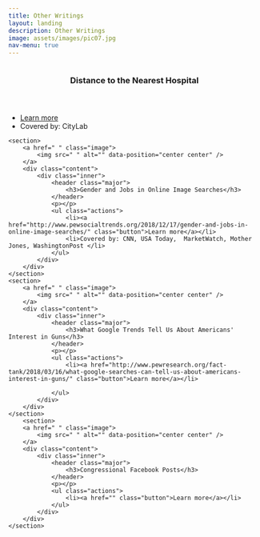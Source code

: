 ```yaml
---
title: Other Writings
layout: landing
description: Other Writings
image: assets/images/pic07.jpg
nav-menu: true
---
```




<!-- Two -->
<section id="two" class="spotlights">
	<section>
		<a href=" " class="image">
			<img src="asset/hospital.png " alt="" data-position="center center" />
		</a>
		<div class="content">
			<div class="inner">
				<header class="major">
					<h3>Distance to the Nearest Hospital</h3>
				</header>
				<p></p>
				<ul class="actions">
					<li><a href="http://www.pewresearch.org/fact-tank/2018/12/12/how-far-americans-live-from-the-closest-hospital-differs-by-community-type/" class="button">Learn more</a></li>
					<li>Covered by: CityLab</li>
				</ul>
			</div>
		</div>
	</section>
	
	<section>
		<a href=" " class="image">
			<img src=" " alt="" data-position="center center" />
		</a>
		<div class="content">
			<div class="inner">
				<header class="major">
					<h3>Gender and Jobs in Online Image Searches</h3>
				</header>
				<p></p>
				<ul class="actions">
					<li><a href="http://www.pewsocialtrends.org/2018/12/17/gender-and-jobs-in-online-image-searches/" class="button">Learn more</a></li>
					<li>Covered by: CNN, USA Today,  MarketWatch, Mother Jones, WashingtonPost </li>
				</ul>
			</div>
		</div>
	</section>
	<section>
		<a href=" " class="image">
			<img src=" " alt="" data-position="center center" />
		</a>
		<div class="content">
			<div class="inner">
				<header class="major">
					<h3>What Google Trends Tell Us About Americans' Interest in Guns</h3>
				</header>
				<p></p>
				<ul class="actions">
					<li><a href="http://www.pewresearch.org/fact-tank/2018/03/16/what-google-searches-can-tell-us-about-americans-interest-in-guns/" class="button">Learn more</a></li>
					
				</ul>
			</div>
		</div>
	</section>
		<section>
		<a href=" " class="image">
			<img src=" " alt="" data-position="center center" />
		</a>
		<div class="content">
			<div class="inner">
				<header class="major">
					<h3>Congressional Facebook Posts</h3>
				</header>
				<p></p>
				<ul class="actions">
					<li><a href="" class="button">Learn more</a></li>
				</ul>
			</div>
		</div>
	</section>
</section>
	


<!-- Three -->


